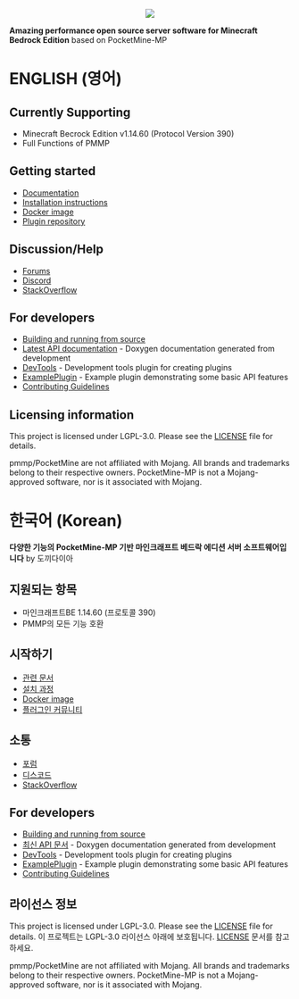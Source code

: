 <p align="center">
	<a href="https://minewd.kro.kr"><img src="http://minewd.kro.kr/img/logo.png"></img></a><br>

  <b>Amazing performance open source server software for Minecraft Bedrock Edition</b> based on PocketMine-MP
</p>

# ENGLISH (영어)

## Currently Supporting

- Minecraft Becrock Edition v1.14.60 (Protocol Version 390)
- Full Functions of PMMP

## Getting started
- [Documentation](http://pmmp.readthedocs.org/)
- [Installation instructions](https://pmmp.readthedocs.io/en/rtfd/installation.html)
- [Docker image](https://hub.docker.com/r/pmmp/pocketmine-mp)
- [Plugin repository](https://poggit.pmmp.io/plugins)

## Discussion/Help
- [Forums](https://forums.pmmp.io/)
- [Discord](https://discord.gg/bmSAZBG)
- [StackOverflow](https://stackoverflow.com/tags/pocketmine)

## For developers
 * [Building and running from source](BUILDING.md)
 * [Latest API documentation](https://jenkins.pmmp.io/job/PocketMine-MP-doc/doxygen/) - Doxygen documentation generated from development
 * [DevTools](https://github.com/pmmp/PocketMine-DevTools/) - Development tools plugin for creating plugins
 * [ExamplePlugin](https://github.com/pmmp/ExamplePlugin/) - Example plugin demonstrating some basic API features
 * [Contributing Guidelines](CONTRIBUTING.md)

## Licensing information
This project is licensed under LGPL-3.0. Please see the [LICENSE](/LICENSE) file for details.

pmmp/PocketMine are not affiliated with Mojang. All brands and trademarks belong to their respective owners. PocketMine-MP is not a Mojang-approved software, nor is it associated with Mojang.


  # 한국어 (Korean)
  <b>다양한 기능의 PocketMine-MP 기반 마인크래프트 베드락 에디션 서버 소프트웨어입니다</b> by 도끼다이아

## 지원되는 항목

- 마인크래프트BE 1.14.60 (프로토콜 390)
- PMMP의 모든 기능 호환

## 시작하기
- [관련 문서](http://pmmp.readthedocs.org/)
- [설치 과정](https://pmmp.readthedocs.io/en/rtfd/installation.html)
- [Docker image](https://hub.docker.com/r/pmmp/pocketmine-mp)
- [플러그인 커뮤니티](https://poggit.pmmp.io/plugins)

## 소통
- [포럼](https://forums.pmmp.io/)
- [디스코드](https://discord.gg/bmSAZBG)
- [StackOverflow](https://stackoverflow.com/tags/pocketmine)

## For developers
 * [Building and running from source](BUILDING.md)
 * [최신 API 문서](https://jenkins.pmmp.io/job/PocketMine-MP-doc/doxygen/) - Doxygen documentation generated from development
 * [DevTools](https://github.com/pmmp/PocketMine-DevTools/) - Development tools plugin for creating plugins
 * [ExamplePlugin](https://github.com/pmmp/ExamplePlugin/) - Example plugin demonstrating some basic API features
 * [Contributing Guidelines](CONTRIBUTING.md)

## 라이선스 정보
This project is licensed under LGPL-3.0. Please see the [LICENSE](/LICENSE) file for details.
이 프로젝트는 LGPL-3.0 라이선스 아래에 보호됩니다. [LICENSE](/LICENSE) 문서를 참고하세요.

pmmp/PocketMine are not affiliated with Mojang. All brands and trademarks belong to their respective owners. PocketMine-MP is not a Mojang-approved software, nor is it associated with Mojang.
